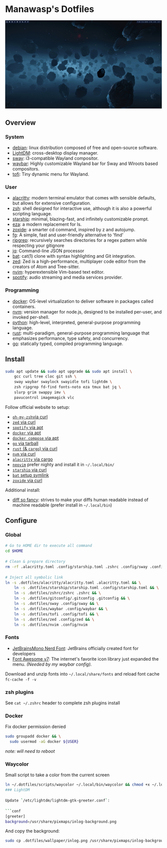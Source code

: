 # Manawasp's Dotfiles

![screenshot of the system setup](./screenshot.png)

## Overview

### System

- [debian](https://www.debian.org/devel/debian-installer/): linux distribution composed of free and open-source software.
- [LightDM](https://wiki.archlinux.org/title/LightDM): cross-desktop display manager.
- [sway](https://github.com/swaywm/sway): i3-compatible Wayland compositor.
- [waybar](https://github.com/Alexays/Waybar): Highly customizable Wayland bar for Sway and Wlroots based compositors.
- [tofi](https://github.com/philj56/tofi/tree/master): Tiny dynamic menu for Wayland.

### User

- [alacritty](https://alacritty.org/): modern terminal emulator that comes with sensible defaults, but allows for extensive configuration.
- [zsh](https://www.zsh.org/): shell designed for interactive use, although it is also a powerful scripting language.
- [starship](https://starship.rs/guide/): minimal, blazing-fast, and infinitely customizable prompt.
- [eza](https://github.com/eza-community/eza): a modern replacement for ls.
- [zoxide](https://github.com/ajeetdsouza/zoxide): a smarter cd command, inspired by z and autojump.
- [fg](https://github.com/sharkdp/fd): A simple, fast and user-friendly alternative to 'find'
- [ripgrep](https://github.com/BurntSushi/ripgrep): recursively searches directories for a regex pattern while respecting your gitignore
- [jq](https://github.com/jqlang/jq): Command-line JSON processor
- [bat](https://github.com/sharkdp/bat): cat(1) clone with syntax highlighting and Git integration.
- [zed](https://github.com/zed-industries/zed): Zed is a high-performance, multiplayer code editor from the creators of Atom and Tree-sitter.
- [nvim](https://neovim.io/): hyperextensible Vim-based text editor.
- [spotify](https://www.spotify.com/fr/download/linux/): audio streaming and media services provider.

### Programming

- [docker](https://docs.docker.com/engine/install/debian/): OS-level virtualization to deliver software in packages called containers.
- [nvm](https://github.com/nvm-sh/nvm): version manager for node.js, designed to be installed per-user, and invoked per-shell.
- [python](https://www.python.org/downloads/): high-level, interpreted, general-purpose programming language.
- [rust](https://www.rust-lang.org/tools/install): multi-paradigm, general-purpose programming language that emphasizes performance, type safety, and concurrency.
- [go](https://go.dev/doc/install): statically typed, compiled programming language.

## Install

```sh
sudo apt update && sudo apt upgrade && sudo apt install \
    gcc curl tree cloc git ssh \
    sway waybar swaylock swayidle tofi lightdm \
    zsh ripgrep fd-find fonts-noto eza tmux bat jq \
    slurp grim swappy imv \
    pavucontrol imagemagick vlc
```

Follow official website to setup:
- [`oh-my-zsh`via curl](https://ohmyz.sh/#install)
- [`zed` via curl](https://zed.dev/download)
- [`spotify` via apt](https://www.spotify.com/us/download/linux/)
- [`docker` via apt](https://docs.docker.com/engine/install/debian/)
- [`docker compose` via apt](https://docs.docker.com/compose/install/linux/#install-using-the-repository)
- [`go` via tarball](https://go.dev/doc/install)
- [`rust` (& `cargo`) via curl](https://www.rust-lang.org/tools/install)
- [`nvm` via curl](https://github.com/nvm-sh/nvm#installing-and-updating)
- [`alacritty` via cargo](https://github.com/alacritty/alacritty/blob/master/INSTALL.md)
- [`neovim`](https://github.com/neovim/neovim/blob/master/INSTALL.md) prefer nighty and install it in `~/.local/bin/`
- [`starship` via curl](https://starship.rs/guide/)
- [`bat` setup symlink](https://github.com/sharkdp/bat?tab=readme-ov-file#on-ubuntu-using-apt)
- [`zoxide` via curl](https://github.com/ajeetdsouza/zoxide?tab=readme-ov-file#installation)

Additional install:
- [diff so fancy](https://github.com/so-fancy/diff-so-fancy): strives to make your diffs human readable instead of machine readable (prefer install in `~/.local/bin`)

## Configure

### Global

```sh
# Go to HOME dir to execute all command
cd $HOME

# Clean & prepare directory
rm -rf .alacritty.toml .config/starship.toml .zshrc .config/sway .config/waybar .config/zed

# Inject all symbolic link
ln -s .dotfiles/alacritty/alacritty.toml .alacritty.toml && \
    ln -s .dotfiles/starship/starship.toml .config/starship.toml && \
    ln -s .dotfiles/zshrc/zshrc .zshrc && \
    ln -s .dotfiles/gitconfig/.gitconfig .gitconfig && \
    ln -s .dotfiles/sway .config/sway && \
    ln -s .dotfiles/waybar .config/waybar && \
    ln -s .dotfiles/tofi .config/tofi && \
    ln -s .dotfiles/zed .config/zed && \
    ln -s .dotfiles/nvim .config/nvim
```

### Fonts

- [JetBrainsMono Nerd Font](https://www.nerdfonts.com/font-downloads): JetBrains officially created font for developers
- [Font Awesome v7](https://fontawesome.com/download): The internet's favorite icon library just expanded the menu. _(Needed by my waybar config)._

Download and unzip fonts into `~/.local/share/fonts` and reload font cache `fc-cache -f -v`

### zsh plugins

See `cat ~/.zshrc` header to complete zsh plugins install


### Docker

Fix docker permission denied

```sh
sudo groupadd docker && \
  sudo usermod -aG docker ${USER}
```

_note: will need to reboot_

### Waycolor

Small script to take a color from the current screen

```sh
ln ~/.dotfiles/scripts/waycolor ~/.local/bin/waycolor && chmod +x ~/.local/bin/waycolor
### LightDM

Update `/etc/lightdm/lightdm-gtk-greeter.conf`:

```conf
[greeter]
background=/usr/share/pixmaps/inlog-background.png
```

And copy the background:

```sh
sudo cp .dotfiles/wallpaper/inlog.png /usr/share/pixmaps/inlog-background.png
```

